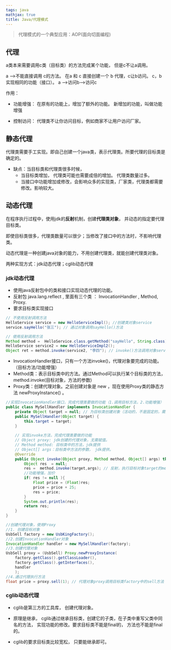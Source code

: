```yaml
---
tags: java
mathjax: true 
title: Java/代理模式
---
```


> 代理模式的一个典型应用：AOP(面向切面编程)

<!--more-->

## 代理

a类本来需要调用c类（目标类）的方法完成某个功能， 但是c不让a调用。 

a -->不能直接调用 c的方法。
在a 和 c 直接创建一个 b 代理，c让b访问。 c，b实现相同的功能（接口）。
a -->访问b-->访问c

作用：

- 功能增强： 在原有的功能上，增加了额外的功能。 新增加的功能，叫做功能增强

- 控制访问： 代理类不让你访问目标，例如商家不让用户访问厂家。 



## 静态代理

代理类需要手工实现。即自己创建一个java类，表示代理类。所要代理的目标类是确定的。

- 缺点：当目标类和代理类很多时候，
  - 当目标类增加， 代理类可能也需要成倍的增加。 代理类数量过多。
  - 当接口中功能增加或修改，会影响众多的实现类，厂家类，代理类都需要修改。影响较大。



## 动态代理

在程序执行过程中，使用jdk的**反射**机制，创建**代理类对象**， 并动态的指定要代理目标类。

即使目标类很多，代理类数量可以很少；当修改了接口中的方法时，不影响代理类。

动态代理是一种创建java对象的能力，不用创建代理类，就能创建代理类对象。

两种实现方式：jdk动态代理；cglib动态代理

### jdk动态代理

- 使用java反射包中的类和接口实现动态代理的功能。
- 反射包 java.lang.reflect , 里面有三个类 ： InvocationHandler , Method, Proxy.
- 要求目标类实现接口

```java
// 不使用反射调用方法
HelloService service = new HelloServiceImpl(); //创建类对象service
service.sayHello("张三"); // 通过对象调用sayHello()方法

// 使用反射调用方法
Method method =  HelloService.class.getMethod("sayHello", String.class); // 获取method对象（sayHello()方法）
HelloService service2 = new HelloServiceImpl2();
Object ret = method.invoke(service2, "李四"); // invoke()方法调用对象service2的方法
```

-  InvocationHandler接口，只有一个方法invoke()，代理对象要完成的功能。（目标方法/功能增强）
- Method类：表示目标类中的方法。通过Method可以执行某个目标类的方法，method.invoke(目标对象，方法的参数)
- Proxy类：创建代理对象。之前创建对象是 new ，现在使用Proxy类的静态方法 newProxyInstance() 。

```java
//实现InvocationHandler接口，完成代理类要做的功能（1.调用目标方法，2.功能增强）
public class MySellHandler implements InvocationHandler {
    private Object target = null; // 为目标类创建对象（活动的，不是固定的，需要传入进来）
    public MySellHandler(Object target) {
        this.target = target;
    }
    
	// 实现invoke方法，完成代理类要做的功能
    // Object proxy: jdk创建的代理对象，无需赋值。
	// Method method: 目标类中的方法，jdk提供
    // Object[] args：目标类中方法的参数， jdk提供。
    @Override
    public Object invoke(Object proxy, Method method, Object[] args) throws Throwable {
        Object res  = null;
        res =  method.invoke(target,args); // 反射，执行目标对象target的method方法
		//功能增强，加价
        if( res != null ){
            Float price = (Float)res;
            price = price + 25;
            res = price;
        }
        System.out.println(res);
        return res;
    }
}
```

```java
//创建代理对象，使用Proxy
//1. 创建目标对象
UsbSell factory = new UsbKingFactory();
//2.创建InvocationHandler对象
InvocationHandler handler = new MySellHandler(factory);
//3.创建代理对象
UsbSell proxy = (UsbSell) Proxy.newProxyInstance(
    factory.getClass().getClassLoader(),
    factory.getClass().getInterfaces(),
    handler
	);
//4.通过代理执行方法
float price = proxy.sell(1); // 代理对象proxy调用目标类factory中的sell方法
```

### cglib动态代理

- cglib是第三方的工具库， 创建代理对象。

- 原理是继承， cglib通过继承目标类，创建它的子类，在子类中重写父类中同名的方法， 实现功能的修改。要求目标类不能是final的， 方法也不能是final的。

- cglib的要求目标类比较宽松， 只要能继承即可。